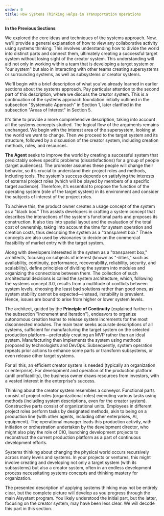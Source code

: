 ```yaml
---
order: 0
title: How Systems Thinking Helps in Transportation Operations
---
```


**In the Previous Sections**

We explored the core ideas and techniques of the systems approach. Now, we'll provide a general explanation of how to view any collaborative activity using systems thinking. This involves understanding how to divide the world into distinct parts and connect them, ultimately creating a successful target system without losing sight of the creator system. This understanding will aid not only in working within a team that is developing a target system or "our system" but also in interacting with other teams creating supersystems or surrounding systems, as well as subsystems or creator systems.

We'll begin with a brief description of what you've already learned in earlier sections about the systems approach. Pay particular attention to the second part of this description, where we discuss the creator system. This is a continuation of the systems approach foundation initially outlined in the subsection "Systematic Approach" in Section 1, later clarified in the subsection "Areas of Interest" in Section 5.

It's time to provide a more comprehensive description, taking into account all the systems concepts studied. The logical flow of the arguments remains unchanged. We begin with the interest area of the supersystem, looking at the world we want to change. Then we proceed to the target system and its structure, followed by a discussion of the creator system, including creation methods, roles, and resources.

**The Agent** seeks to improve the world by creating a successful system that predictably solves specific problems (dissatisfactions) for a group of people (target audiences). The promoter assumes these people will change their behavior, so it’s crucial to understand their project roles and methods, including tools. The system's success depends on satisfying the interests of external project roles (which will be played by members of a specific target audience). Therefore, it’s essential to propose the function of the operating system (role of the target system) in its environment and consider the subjects of interest of the project roles.

To achieve this, the product owner creates a usage concept of the system as a "black box." This assists developers in crafting a system concept that describes the interactions of the system's functional parts and proposes its construction. It also ties into spatial layout and the evaluation of the total cost of ownership, taking into account the time for system operation and creation costs, thus describing the system as a "transparent box." These concepts are also used by visionaries to decide on the commercial feasibility of market entry with the target system.

Along with developers interested in the system as a "transparent box," architects, focusing on subjects of interest (known as "-ilities," such as availability, continuity, performance, recoverability, reliability, security, and scalability), define principles of dividing the system into modules and organizing the connections between them. The collection of such architectural decisions is called the system architecture, which, following the systems concept 3.0, results from a multitude of conflicts between system levels, choosing the least bad solutions rather than good ones, as system stability cannot be expected—instead, instability is prevalent. Hence, issues are bound to arise from higher or lower system levels.

The architect, guided by the **Principle of Continuity** (explained further in the subsection "Increment and Iteration"), endeavors to organize autonomous creation teams to release system increments for the most disconnected modules. The main team seeks accurate descriptions of all systems, sufficient for manufacturing the target system on the selected production platform—preferably creating an MVP rather than an ideal system. Manufacturing then implements the system using methods proposed by technologists and DevOps. Subsequently, system operation repeats prior actions to enhance some parts or transform subsystems, or even release other target systems.

For all this, an efficient creator system is needed (typically an organization or enterprise). For development and operation of the production platform (until profitability), the business owner draws resources from investors, with a vested interest in the enterprise's success.

Thinking about the creator system resembles a conveyor. Functional parts consist of project roles (organizational roles) executing various tasks using methods (including system descriptions, even for the creator system). Constructive parts consist of organizational units. Employees in different project roles perform tasks by designated methods, akin to being on a production line (with other agents, including other enterprises, AI, equipment). The operational manager leads this production activity, with initiation or orchestration undertaken by the development director, who might also play the role of CIO, launching development projects to reconstruct the current production platform as a part of continuous development efforts.

Systems thinking about changing the physical world occurs recursively across many levels and systems. In your projects or ventures, this might involve creating and developing not only a target system (with its subsystems) but also a creator system, often in an endless development process necessitating systems concepts and thinking mastery for organization.

The presented description of applying systems thinking may not be entirely clear, but the complete picture will develop as you progress through the main Aisystant program. You likely understood the initial part, but the latter, focusing on the creator system, may have been less clear. We will decode this part in this section.